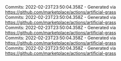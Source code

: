 Commits: 2022-02-23T23:50:04.358Z - Generated via https://github.com/marketplace/actions/artificial-grass
<br>
Commits: 2022-02-23T23:50:04.358Z - Generated via https://github.com/marketplace/actions/artificial-grass
<br>
Commits: 2022-02-23T23:50:04.358Z - Generated via https://github.com/marketplace/actions/artificial-grass
<br>
Commits: 2022-02-23T23:50:04.358Z - Generated via https://github.com/marketplace/actions/artificial-grass
<br>
Commits: 2022-02-23T23:50:04.358Z - Generated via https://github.com/marketplace/actions/artificial-grass
<br>
